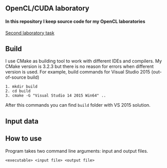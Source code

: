 ## OpenCL/CUDA laboratory

#### In this repository I keep source code for my OpenCL laboratories
[Second laboratory task](https://docs.google.com/viewer?a=v&pid=sites&srcid=ZGVmYXVsdGRvbWFpbnxwcmltYXRjdWRhfGd4OjczZWE5MmFkZjk1N2EyZGI)


## Build

I use CMake as building tool to work with different IDEs and compilers.
My CMake version is 3.2.3 but there is no reason for errors when different version is used.
For example, build commands for Visual Studio 2015 (out-of-source build)

```
1. mkdir build
2. cd build
3. cmake -G "Visual Studio 14 2015 Win64" ..
```
After this commands you can find `build` folder with VS 2015 solution.

## Input data

## How to use
Program takes two command line arguments: input and output files.
```
<executable> <input file> <output file>
```
